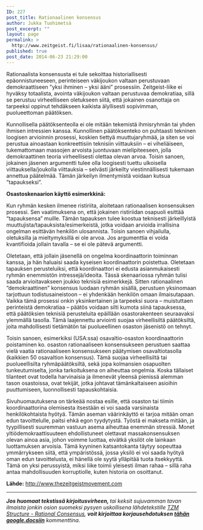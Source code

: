 ```yaml
---
ID: 227
post_title: Rationaalinen konsensus
author: Jukka Tuohimetsä
post_excerpt: ""
layout: page
permalink: >
  http://www.zeitgeist.fi/lisaa/rationaalinen-konsensus/
published: true
post_date: 2014-06-23 21:29:00
---
```

Rationaalista konsensusta ei tule sekoittaa historiallisesti epäonnistuneeseen, perinteiseen väkijoukon valtaan perustuvaan demokraattiseen ”yksi ihminen – yksi ääni” prosessiin. Zeitgeist-liike ei hyväksy totaalista, avointa väkijoukon valtaan perustuvaa demokratiaa, sillä se perustuu virheelliseen oletukseen siitä, että jokainen osanottaja on tarpeeksi oppinut tehdäkseen kaikista älyllisesti sopivimman, puolueettoman päätöksen.

Kunnollisella päätöksenteolla ei ole mitään tekemistä ihmisryhmän tai yhden ihmisen intressien kanssa. Kunnollinen päätöksenteko on puhtaasti tekninen loogisen arvioinnin prosessi, koskien tiettyä muuttujaryhmää, ja siten se voi perustua ainoastaan konkreettisiin teknisiin viittauksiin – ei viheliäiseen, tukemattomaan massojen arvoista juontuvaan mielipiteeseen, jolla demokraattinen teoria virheellisesti olettaa olevan arvoa. Toisin sanoen, jokainen jäsenen argumentti tulee olla loogisesti tuettu ulkoisella viittauksella/joukolla viittauksia – selvästi järkeilty viestinnällisesti tukemaan annettua päätelmää. Tämän järkeilyn ilmentymistä voidaan kutsua ”tapaukseksi”.

<strong>Osastoskenaarion käyttö esimerkkinä: </strong>

Kun ryhmän kesken ilmenee ristiriita, aloitetaan rationaalisen konsensuksen prosessi. Sen vaatimuksena on, että jokainen ristiriidan osapuoli esittää “tapauksensa” muille. Tämän tapauksen tulee koostua teknisesti järkeillyistä muuttujista/tapauksista/esimerkeistä, jotka voidaan arvioida irrallisina ongelman esittävän henkilön ulosannista. Toisin sanoen vihjailulla, oletuksilla ja mieltymyksillä ei ole arvoa. Jos argumenttia ei voida kvantifioida jollain tavalla – se ei ole pätevä argumentti.

Oletetaan, että jollain jäsenellä on ongelma koordinaattorin toiminnan kanssa, ja hän haluaisi saada kyseisen koordinaattorin poistettua. Oletetaan tapauksen perusteluiksi, että koordinaattori ei edusta asianmukaisesti ryhmän enemmistön intressejä/ideoita. Tässä skenaariossa ryhmän tulisi saada arvioitavakseen joukko teknisiä esimerkkejä. Sitten rationaalinen ”demokraattinen” konsensus luodaan ryhmän sisällä, perustuen yksinomaan tarjottuun todistusaineistoon – ei yhdenkään henkilön omaan ilmaisutapaan. Vaikka tämä prosessi onkin yksinkertainen ja tarpeeksi suora – muistuttaen perinteistä demokratiaa – päätös voidaan silti kumota siinä tapauksessa, että päätöksien teknisiä perusteluita epäillään osastorakenteen seuraavaksi ylemmällä tasolla. Tämä laajennettu arviointi suojaa virheellisiltä päätöksiltä, joita mahdollisesti tietämätön tai puolueellinen osaston jäsenistö on tehnyt.

Toisin sanoen, esimerkiksi (USA:ssa) osavaltio-osaston koordinaattorin poistaminen ko. osaston rationaaliseen konsensukseen perustuen saattaa vielä vaatia rationaaliseen konsensukseen päätymisen osavaltiotasolla (kaikkien 50 osavaltion konsensus). Tämä suojaa virheellisiltä tai puolueellisilta ryhmäpäätöksiltä, sekä jopa kolmansien osapuolten tunkeutumiselta, jonka tarkoituksena on aiheuttaa ongelmia. Koska tällaiset tilanteet ovat todella harvinaisia ja ilmenevät yleensä pienissä alemman tason osastoissa, ovat tekijät, jotka johtavat tämänkaltaiseen asioihin puuttumiseen, luonnollisesti tapauskohtaisia.

Sivuhuomautuksena on tärkeää nostaa esille, että osaston tai tiimin koordinaattorina olemisesta itsestään ei voi saada varsinaista henkilökohtaista hyötyä. Tämän aseman väärinkäyttö ei tarjoa mitään oman edun tavoittelulle, paitsi ehkä egon tyydytystä. Työstä ei makseta mitään, ja tyypillisesti suuremman vastuun asema aiheuttaa enemmän stressiä. Monet yltiödemokraattisuuteen ehdollistuneet olettavat massakonsensuksen olevan ainoa asia, johon voimme luottaa, eivätkä yksilöt ole lainkaan luottamuksen arvoisia. Tämä kyyninen katsantokanta täytyy sopeuttaa ymmärrykseen siitä, että ympäristössä, jossa yksilö ei voi saada hyötyä oman edun tavoittelusta, ei hänellä ole syytä ylläpitää tuota itsekkyyttä. Tämä on yksi perussyistä, miksi liike toimii yleisesti ilman rahaa – sillä raha antaa mahdollisuuden korruptiolle, kuten historia on osoittanut.

<b>Lähde:</b> <a href="http://www.thezeitgeistmovement.com" target="_blank" rel="nofollow noopener">http://www.thezeitgeistmovement.com</a>

<hr />

<strong><i>Jos huomaat tekstissä kirjoitusvirheen, </i></strong><i>tai keksit sujuvamman tavan ilmaista jonkin osion suomeksi pysyen uskollisena lähdetekstille </i><a href="http://www.thezeitgeistmovement.com/structure"><i>TZM Structure - Rational Consensus</i></a><i>,</i><strong><i> voit kirjoittaa korjausehdotuksen </i><a href="https://docs.google.com/document/d/1xj9Ag1hemDdeR0ukHi3yHGmHG_P9bnj-mkSVMoh4J1w/edit#heading=h.xc8wtou3w0lm"><i>tähän google.docsiin</i></a></strong><i> kommenttina.</i>